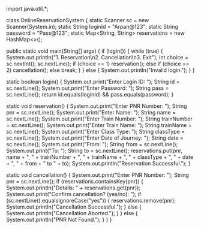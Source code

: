 import java.util.*;

class OnlineReservationSystem { static Scanner sc = new Scanner(System.in); static String loginId = "Arpan@123"; static String password = "Pass@123"; static Map<String, String> reservations = new HashMap<>();

public static void main(String[] args) {
    if (login()) {
        while (true) {
            System.out.println("1. Reservation\n2. Cancellation\n3. Exit");
            int choice = sc.nextInt();
            sc.nextLine();
            if (choice == 1) reservation();
            else if (choice == 2) cancellation();
            else break;
        }
    } else {
        System.out.println("Invalid login.");
    }
}

static boolean login() {
    System.out.print("Enter Login ID: ");
    String id = sc.nextLine();
    System.out.print("Enter Password: ");
    String pass = sc.nextLine();
    return id.equals(loginId) && pass.equals(password);
}

static void reservation() {
    System.out.print("Enter PNR Number: ");
    String pnr = sc.nextLine();
    System.out.print("Enter Name: ");
    String name = sc.nextLine();
    System.out.print("Enter Train Number: ");
    String trainNumber = sc.nextLine();
    System.out.print("Enter Train Name: ");
    String trainName = sc.nextLine();
    System.out.print("Enter Class Type: ");
    String classType = sc.nextLine();
    System.out.print("Enter Date of Journey: ");
    String date = sc.nextLine();
    System.out.print("From: ");
    String from = sc.nextLine();
    System.out.print("To: ");
    String to = sc.nextLine();
    reservations.put(pnr, name + ", " + trainNumber + ", " + trainName + ", " + classType + ", " + date + ", " + from + " to " + to);
    System.out.println("Reservation Successful.");
}

static void cancellation() {
    System.out.print("Enter PNR Number: ");
    String pnr = sc.nextLine();
    if (reservations.containsKey(pnr)) {
        System.out.println("Details: " + reservations.get(pnr));
        System.out.print("Confirm cancellation? (yes/no): ");
        if (sc.nextLine().equalsIgnoreCase("yes")) {
            reservations.remove(pnr);
            System.out.println("Cancellation Successful.");
        } else {
            System.out.println("Cancellation Aborted.");
        }
    } else {
        System.out.println("PNR Not Found.");
    }
}
}
